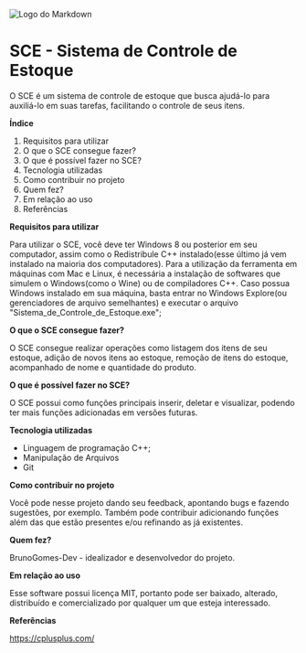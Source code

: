 ![Logo do Markdown](https://th.bing.com/th/id/OIG4.HoU_tk9C_wIbbkixEtAE?w=1024&h=1024&rs=1&pid=ImgDetMain)

# SCE - Sistema de Controle de Estoque

O SCE é um sistema de controle de estoque que busca ajudá-lo para auxiliá-lo em suas tarefas, facilitando o controle de seus itens.  

**Índice**

1. Requisitos para utilizar
1. O que o SCE consegue fazer?
1. O que é possível fazer no SCE?
1. Tecnologia utilizadas
1. Como contribuir no projeto
1. Quem fez?
1. Em relação ao uso
1. Referências

**Requisitos para utilizar**

Para utilizar o SCE, você deve ter Windows 8 ou posterior em seu computador, assim como o Redistribule C++ instalado(esse último já vem instalado na maioria dos computadores). Para a utilização da ferramenta em máquinas com Mac e Linux, é necessária a instalação de softwares que simulem o Windows(como o Wine) ou de compiladores C++. Caso possua Windows instalado em sua máquina, basta entrar no Windows Explore(ou gerenciadores de arquivo semelhantes) e executar o arquivo "Sistema_de_Controle_de_Estoque.exe";

**O que o SCE consegue fazer?**  

O SCE consegue realizar operações como listagem dos itens de seu estoque, adição de novos itens ao estoque, remoção de itens do estoque, acompanhado de nome e quantidade do produto.

**O que é possível fazer no SCE?**

O SCE possui como funções principais inserir, deletar e visualizar, podendo ter mais funções adicionadas em versões futuras.

**Tecnologia utilizadas**

* Linguagem de programação C++;
* Manipulação de Arquivos
* Git

**Como contribuir no projeto**

Você pode nesse projeto dando seu feedback, apontando bugs e fazendo sugestões, por exemplo.
Também pode contribuir adicionando funções além das que estão presentes e/ou refinando as já existentes.

**Quem fez?**

BrunoGomes-Dev - idealizador e desenvolvedor do projeto.

**Em relação ao uso**

Esse software possui licença MIT, portanto pode ser baixado, alterado, distribuído e comercializado por qualquer um que esteja interessado.

**Referências**

https://cplusplus.com/